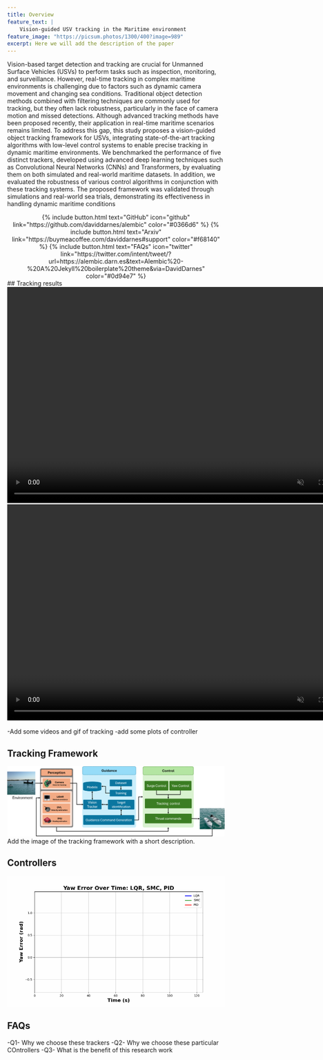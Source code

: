 ```yaml
---
title: Overview
feature_text: |
    Vision-guided USV tracking in the Maritime environment
feature_image: "https://picsum.photos/1300/400?image=989"
excerpt: Here we will add the description of the paper
---
```


Vision-based target detection and tracking are crucial for Unmanned Surface Vehicles
(USVs) to perform tasks such as inspection, monitoring, and surveillance. However, real-time tracking
in complex maritime environments is challenging due to factors such as dynamic camera movement and
changing sea conditions. Traditional object detection methods combined with filtering techniques are
commonly used for tracking, but they often lack robustness, particularly in the face of camera motion
and missed detections. Although advanced tracking methods have been proposed recently, their application
in real-time maritime scenarios remains limited. To address this gap, this study proposes a vision-guided
object tracking framework for USVs, integrating state-of-the-art tracking algorithms with low-level control
systems to enable precise tracking in dynamic maritime environments. We benchmarked the performance of
five distinct trackers, developed using advanced deep learning techniques such as Convolutional Neural
Networks (CNNs) and Transformers, by evaluating them on both simulated and real-world maritime
datasets. In addition, we evaluated the robustness of various control algorithms in conjunction with these
tracking systems. The proposed framework was validated through simulations and real-world sea trials,
demonstrating its effectiveness in handling dynamic maritime conditions

<div style="text-align: center;">
  {% include button.html text="GitHub" icon="github" link="https://github.com/daviddarnes/alembic" color="#0366d6" %}
  {% include button.html text="Arxiv" link="https://buymeacoffee.com/daviddarnes#support" color="#f68140" %}
  {% include button.html text="FAQs" icon="twitter" link="https://twitter.com/intent/tweet/?url=https://alembic.darn.es&text=Alembic%20-%20A%20Jekyll%20boilerplate%20theme&via=DavidDarnes" color="#0d94e7" %}
</div>
## Tracking results 

<video controls="" width="800" height="500" muted="" loop="" autoplay="">
<source src="https://github.com/Muhayyuddin/tracking/raw/main/video/trac.mp4" type="video/mp4">
</video>

<video controls="" width="800" height="500" muted="" loop="" autoplay="">
<source src="https://github.com/Muhayyuddin/tracking/raw/refs/heads/main/video/trackers.mp4" type="video/mp4">
</video>

-Add some videos and gif of tracking
-add some plots of controller
## Tracking Framework
<div style="text-align: center;">
  <img src="assets/framework-1.png" alt="framework" />
</div>
Add the image of the tracking framework with a short description.


## Controllers 
<div style="text-align: center;">
  <img src="assets/yaw_error_animation.gif" alt="Yaw Error Simulation" />
</div>

## FAQs
-Q1- Why we choose these trackers 
-Q2- Why we choose these particular COntrollers 
-Q3- What is the benefit of this research work


